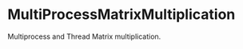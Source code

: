 MultiProcessMatrixMultiplication
================================

Multiprocess and Thread Matrix multiplication.
